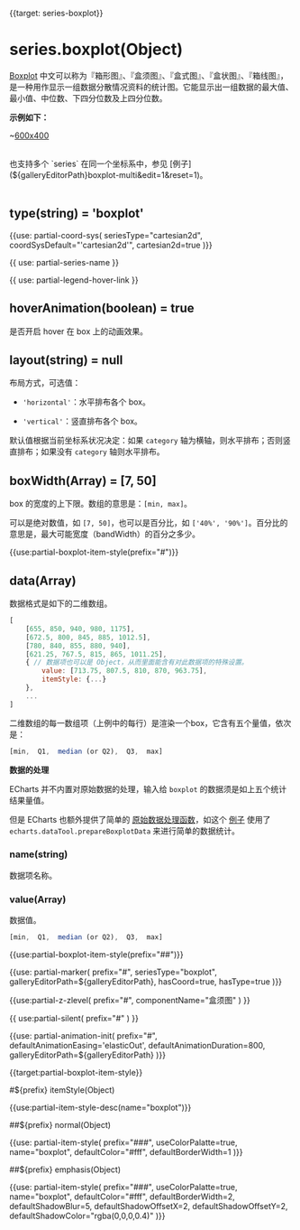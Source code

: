 
{{target: series-boxplot}}

# series.boxplot(Object)

[Boxplot](https://en.wikipedia.org/wiki/Box_plot) 中文可以称为『箱形图』、『盒须图』、『盒式图』、『盒状图』、『箱线图』，是一种用作显示一组数据分散情况资料的统计图。它能显示出一组数据的最大值、最小值、中位数、下四分位数及上四分位数。

**示例如下：**

~[600x400](${galleryViewPath}boxplot-light-velocity&edit=1&reset=1)

<br>
也支持多个 `series` 在同一个坐标系中，参见 [例子](${galleryEditorPath}boxplot-multi&edit=1&reset=1)。

<br>
<br>

## type(string) = 'boxplot'

{{use: partial-coord-sys(
    seriesType="cartesian2d",
    coordSysDefault="'cartesian2d'",
    cartesian2d=true
)}}


{{ use: partial-series-name }}

{{ use: partial-legend-hover-link }}

## hoverAnimation(boolean) = true

是否开启 hover 在 box 上的动画效果。


## layout(string) = null

布局方式，可选值：

+ `'horizontal'`：水平排布各个 box。

+ `'vertical'`：竖直排布各个 box。

默认值根据当前坐标系状况决定：如果 `category` 轴为横轴，则水平排布；否则竖直排布；如果没有 `category` 轴则水平排布。


## boxWidth(Array) = [7, 50]

box 的宽度的上下限。数组的意思是：`[min, max]`。

可以是绝对数值，如 `[7, 50]`，也可以是百分比，如 `['40%', '90%']`。百分比的意思是，最大可能宽度（bandWidth）的百分之多少。


{{use:partial-boxplot-item-style(prefix="#")}}


## data(Array)

数据格式是如下的二维数组。

```javascript
[
    [655, 850, 940, 980, 1175],
    [672.5, 800, 845, 885, 1012.5],
    [780, 840, 855, 880, 940],
    [621.25, 767.5, 815, 865, 1011.25],
    { // 数据项也可以是 Object，从而里面能含有对此数据项的特殊设置。
        value: [713.75, 807.5, 810, 870, 963.75],
        itemStyle: {...}
    },
    ...
]
```

二维数组的每一数组项（上例中的每行）是渲染一个box，它含有五个量值，依次是：

```javascript
[min,  Q1,  median (or Q2),  Q3,  max]
```

**数据的处理**

ECharts 并不内置对原始数据的处理，输入给 `boxplot` 的数据须是如上五个统计结果量值。

但是 ECharts 也额外提供了简单的 [原始数据处理函数](https://github.com/ecomfe/echarts/tree/dev-3.0.0/extension/dataTool)，如这个 [例子](${galleryEditorPath}boxplot-light-velocity&edit=1&reset=1) 使用了`echarts.dataTool.prepareBoxplotData` 来进行简单的数据统计。


### name(string)

数据项名称。

### value(Array)

数据值。

```javascript
[min,  Q1,  median (or Q2),  Q3,  max]
```

{{use:partial-boxplot-item-style(prefix="##")}}


{{use: partial-marker(
    prefix="#",
    seriesType="boxplot",
    galleryEditorPath=${galleryEditorPath},
    hasCoord=true,
    hasType=true
)}}

{{use:partial-z-zlevel(
    prefix="#",
    componentName="盒须图"
) }}

{{ use:partial-silent(
    prefix="#"
) }}

{{use: partial-animation-init(
    prefix="#",
    defaultAnimationEasing='elasticOut',
    defaultAnimationDuration=800,
    galleryEditorPath=${galleryEditorPath}
)}}













{{target:partial-boxplot-item-style}}

#${prefix} itemStyle(Object)

{{use:partial-item-style-desc(name="boxplot")}}


##${prefix} normal(Object)

{{use: partial-item-style(
    prefix="###",
    useColorPalatte=true,
    name="boxplot",
    defaultColor="#fff",
    defaultBorderWidth=1
)}}


##${prefix} emphasis(Object)

{{use: partial-item-style(
    prefix="###",
    useColorPalatte=true,
    name="boxplot",
    defaultColor="#fff",
    defaultBorderWidth=2,
    defaultShadowBlur=5,
    defaultShadowOffsetX=2,
    defaultShadowOffsetY=2,
    defaultShadowColor="rgba(0,0,0,0.4)"
)}}